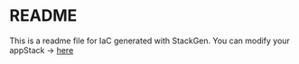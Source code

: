 # README
This is a readme file for IaC generated with StackGen.
You can modify your appStack -> [here](http://main.dev.stackgen.com/appstacks/40e393af-234f-4e28-8155-1ff9fd529382)

